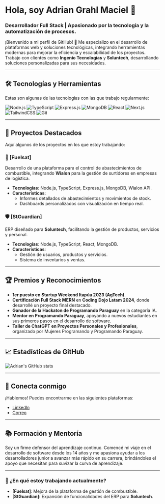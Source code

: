 # Hola, soy Adrian Grahl Maciel 👋

### Desarrollador Full Stack | Apasionado por la tecnología y la automatización de procesos.

¡Bienvenido a mi perfil de GitHub! 🚀 Me especializo en el desarrollo de plataformas web y soluciones tecnológicas, integrando herramientas modernas para mejorar la eficiencia y escalabilidad de los proyectos. Trabajo con clientes como **Ingenio Tecnologías** y **Soluntech**, desarrollando soluciones personalizadas para sus necesidades.

---

## 🛠 Tecnologías y Herramientas

Estas son algunas de las tecnologías con las que trabajo regularmente:

![Node.js](https://img.shields.io/badge/Node.js-339933?style=for-the-badge&logo=nodedotjs&logoColor=white)
![TypeScript](https://img.shields.io/badge/TypeScript-007ACC?style=for-the-badge&logo=typescript&logoColor=white)
![Express.js](https://img.shields.io/badge/Express.js-000000?style=for-the-badge&logo=express&logoColor=white)
![MongoDB](https://img.shields.io/badge/MongoDB-4EA94B?style=for-the-badge&logo=mongodb&logoColor=white)
![React](https://img.shields.io/badge/React-20232A?style=for-the-badge&logo=react&logoColor=61DAFB)
![Next.js](https://img.shields.io/badge/Next.js-000000?style=for-the-badge&logo=nextdotjs&logoColor=white)
![TailwindCSS](https://img.shields.io/badge/TailwindCSS-38B2AC?style=for-the-badge&logo=tailwind-css&logoColor=white)
![Git](https://img.shields.io/badge/Git-F05032?style=for-the-badge&logo=git&logoColor=white)

---

## 📌 Proyectos Destacados

Aquí algunos de los proyectos en los que estoy trabajando:

### 🔧 [Fuelsat]
Desarrollo de una plataforma para el control de abastecimientos de combustible, integrando **Wialon** para la gestión de surtidores en empresas de logística.

- **Tecnologías**: Node.js, TypeScript, Express.js, MongoDB, Wialon API.
- **Características**:
  - Informes detallados de abastecimientos y movimientos de stock.
  - Dashboards personalizados con visualización en tiempo real.

### 🛡 [StGuardian]
ERP diseñado para **Soluntech**, facilitando la gestión de productos, servicios y personal.

- **Tecnologías**: Node.js, TypeScript, React, MongoDB.
- **Características**:
  - Gestión de usuarios, productos y servicios.
  - Sistema de inventarios y ventas.

---

## 🏆 Premios y Reconocimientos

- **1er puesto en Startup Weekend Itapúa 2023 (AgTech)**.
- **Certificación Full Stack MERN** en **Coding Dojo Latam 2024**, donde desarrollé un proyecto final destacado.
- **Ganador de la Hackaton de Programando Paraguay** en la categoría IA.
- **Mentor en Programando Paraguay**, apoyando a nuevos estudiantes en sus primeros pasos en el desarrollo de software.
- **Taller de ChatGPT en Proyectos Personales y Profesionales**, organizado por Mujeres Programando y Programando Paraguay.

---

## 📈 Estadísticas de GitHub

![Adrian's GitHub stats](https://github-readme-stats.vercel.app/api?username=adriangrahldev&show_icons=true&theme=radical)

---

## 🤝 Conecta conmigo

¡Hablemos! Puedes encontrarme en las siguientes plataformas:

- [LinkedIn](https://www.linkedin.com/in/adriangrahldev)
- [Correo](mailto:adriangrahldev@gmail.com)

---

## 📚 Formación y Mentoría

Soy un firme defensor del aprendizaje continuo. Comencé mi viaje en el desarrollo de software desde los 14 años y me apasiona ayudar a los desarrolladores junior a avanzar más rápido en su carrera, brindándoles el apoyo que necesitan para suvizar la curva de aprendizaje.

---

### 📅 ¿En qué estoy trabajando actualmente?

- **[Fuelsat]**: Mejora de la plataforma de gestión de combustible.
- **[StGuardian]**: Expansión de funcionalidades del ERP para **Soluntech**.
